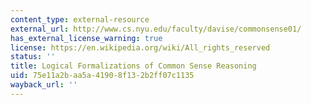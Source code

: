 ```yaml
---
content_type: external-resource
external_url: http://www.cs.nyu.edu/faculty/davise/commonsense01/
has_external_license_warning: true
license: https://en.wikipedia.org/wiki/All_rights_reserved
status: ''
title: Logical Formalizations of Common Sense Reasoning
uid: 75e11a2b-aa5a-4190-8f13-2b2ff07c1135
wayback_url: ''
---
```

